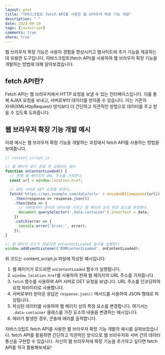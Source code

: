 ```yaml
---
layout: post
title: "자바스크립트 fetch API를 사용한 웹 브라우저 확장 기능 개발"
description: " "
date: 2023-09-10
tags: [javascript]
comments: true
share: true
---
```


웹 브라우저 확장 기능은 사용자 경험을 향상시키고 웹사이트에 추가 기능을 제공하는 데 유용한 도구입니다. 자바스크립트(fetch API)를 사용하여 웹 브라우저 확장 기능을 개발하는 방법에 대해 알아보겠습니다.

## fetch API란?

Fetch API는 웹 브라우저에서 HTTP 요청을 보낼 수 있는 인터페이스입니다. 이를 통해 AJAX 요청을 보내고, 서버로부터 데이터를 받아올 수 있습니다. 이는 기존의 XHR(XMLHttpRequest) 방식보다 더 간단하고 직관적인 방법으로 데이터를 주고 받을 수 있도록 도와줍니다.

## 웹 브라우저 확장 기능 개발 예시

아래 예시는 웹 브라우저 확장 기능을 개발하는 과정에서 fetch API를 사용하는 방법을 보여줍니다.

```javascript
// content_script.js

// 웹 페이지 로드 완료 후 실행되는 함수
function onContentLoaded() {
  // 현재 웹 페이지의 URL 주소를 가져온다.
  const url = window.location.href;

  // API 서버로 GET 요청을 보낸다.
  fetch('https://api.example.com/data?url=' + encodeURIComponent(url))
    .then(response => response.json())
    .then(data => {
      // 서버로부터 받아온 데이터를 가지고 웹 페이지 상의 특정 요소를 변경한다.
      document.querySelector('.data-container').innerText = data;
    })
    .catch(error => {
      console.error('Error:', error);
    });
}

// 웹 페이지 로드가 완료되면 onContentLoaded 함수를 실행한다.
window.addEventListener('DOMContentLoaded', onContentLoaded);
```

위 코드는 content_script.js 파일에 작성된 예시입니다.

1. 웹 페이지가 로드되면 `onContentLoaded` 함수가 실행됩니다.
2. `window.location.href`를 사용하여 현재 웹 페이지의 URL 주소를 가져옵니다.
3. `fetch` 함수를 사용하여 API 서버로 GET 요청을 보냅니다. URL 주소를 인코딩하여 요청 파라미터로 사용합니다.
4. 서버로부터 받아온 응답은 `response.json()` 메서드를 사용하여 JSON 형태로 파싱됩니다.
5. 파싱된 데이터를 사용하여 웹 페이지 상의 특정 요소를 변경합니다. 여기서는 `.data-container` 클래스를 가진 요소의 내용을 변경하는 예시입니다.
6. 에러가 발생한 경우, 콘솔에 에러를 출력합니다.

자바스크립트 fetch API를 사용한 웹 브라우저 확장 기능 개발의 예시를 살펴보았습니다. fetch API를 활용하면 간단하고 직관적인 방식으로 웹 브라우저와 서버 간의 데이터 통신을 구현할 수 있습니다. 자신의 웹 브라우저에 확장 기능을 추가하고 싶다면 fetch API를 적극 활용해보세요!